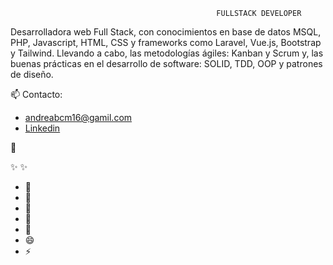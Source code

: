                                                   FULLSTACK DEVELOPER 

Desarrolladora web Full Stack, con conocimientos en base de datos MSQL, PHP, Javascript, HTML, CSS y frameworks como Laravel, Vue.js, Bootstrap y Tailwind.
Llevando a cabo, las metodologías ágiles: Kanban y Scrum y, las buenas prácticas en el desarrollo de software: SOLID, TDD, OOP y patrones de diseño.

📫  Contacto:
- andreabcm16@gamil.com
- [Linkedin](https://linkedin.com/in/-andrea-c-m)
 
 
 👋

 ✨  ✨ 



- 🔭 
- 🌱
- 👯 
- 🤔 
- 💬 
- 😄 
- ⚡ 
